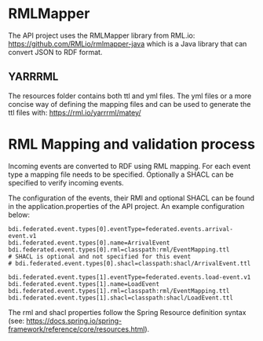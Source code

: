 # RMLMapper

The API project uses the RMLMapper library from RML.io: https://github.com/RMLio/rmlmapper-java which is a Java library that can convert JSON to RDF format.

## YARRRML

The resources folder contains both ttl and yml files. The yml files or a more concise way of defining the mapping files and can be used to generate the ttl files with: https://rml.io/yarrrml/matey/

# RML Mapping and validation process

Incoming events are converted to RDF using RML mapping. For each event type a mapping file needs to be specified. 
Optionally a SHACL can be specified to verify incoming events. 

The configuration of the events, their RMl and optional SHACL can be found in the application.properties of the API project. An example configuration below:

```properties
bdi.federated.event.types[0].eventType=federated.events.arrival-event.v1
bdi.federated.event.types[0].name=ArrivalEvent
bdi.federated.event.types[0].rml=classpath:rml/EventMapping.ttl
# SHACL is optional and not specified for this event
# bdi.federated.event.types[0].shacl=classpath:shacl/ArrivalEvent.ttl

bdi.federated.event.types[1].eventType=federated.events.load-event.v1
bdi.federated.event.types[1].name=LoadEvent
bdi.federated.event.types[1].rml=classpath:rml/EventMapping.ttl
bdi.federated.event.types[1].shacl=classpath:shacl/LoadEvent.ttl
```

The rml and shacl properties follow the Spring Resource definition syntax (see: https://docs.spring.io/spring-framework/reference/core/resources.html).